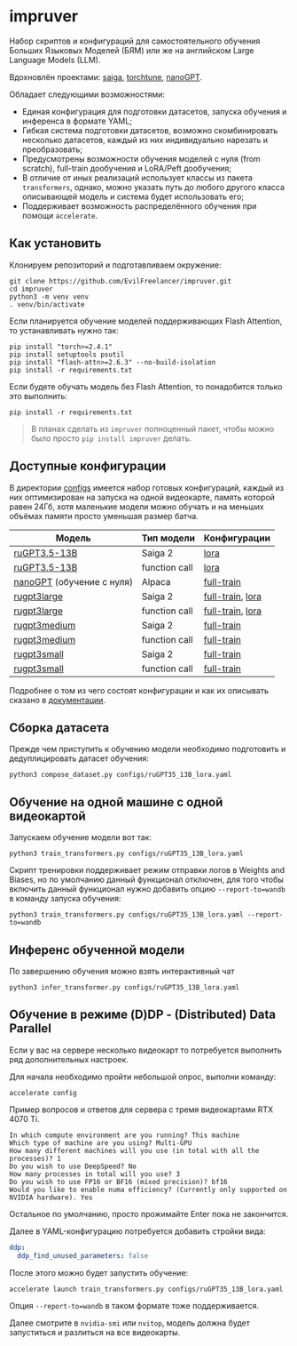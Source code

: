 # impruver

Набор скриптов и конфигураций для самостоятельного обучения Больших Языковых Моделей (БЯМ) или же на английском Large
Language Models (LLM).

Вдохновлён проектами: [saiga](https://github.com/IlyaGusev/saiga),
[torchtune](https://github.com/pytorch/torchtune),
[nanoGPT](https://github.com/karpathy/nanoGPT).

Обладает следующими возможностями:

- Единая конфигурация для подготовки датасетов, запуска обучения и инференса в формате YAML;
- Гибкая система подготовки датасетов, возможно скомбинировать несколько датасетов, каждый из них индивидуально нарезать
  и преобразовать;
- Предусмотрены возможности обучения моделей с нуля (from scratch), full-train дообучения и LoRA/Peft дообучения;
- В отличие от иных реализаций использует классы из пакета `transformers`, однако, можно указать путь до любого другого
  класса описывающей модель и система будет использовать его;
- Поддерживает возможность распределённого обучения при помощи `accelerate`.

## Как установить

Клонируем репозиторий и подготавливаем окружение:

```shell
git clone https://github.com/EvilFreelancer/impruver.git
cd impruver
python3 -m venv venv
. venv/bin/activate
```

Если планируется обучение моделей поддерживающих Flash Attention, то устанавливать нужно так:

```shell
pip install "torch>=2.4.1"
pip install setuptools psutil
pip install "flash-attn>=2.6.3" --no-build-isolation
pip install -r requirements.txt
```

Если будете обучать модель без Flash Attention, то понадобится только это выполнить:

```shell
pip install -r requirements.txt
```

> В планах сделать из `impruver` полноценный пакет, чтобы можно было просто `pip install impruver` делать.

## Доступные конфигурации

В директории [configs](/configs) имеется набор готовых конфигураций, каждый из них оптимизирован на запуска на одной
видеокарте, память которой равен 24Гб, хотя маленькие модели можно обучать и на меньших объёмах памяти просто
уменьшая размер батча.

| Модель                                                                       | Тип модели    | Конфигурации                                                                               |
|------------------------------------------------------------------------------|---------------|--------------------------------------------------------------------------------------------|
| [ruGPT3.5-13B](https://huggingface.co/ai-forever/ruGPT-3.5-13B)              | Saiga 2       | [lora](/configs/ruGPT35_13B_lora.yml)                                                      |
| [ruGPT3.5-13B](https://huggingface.co/ai-forever/ruGPT-3.5-13B)              | function call | [lora](/configs/ruGPT35_13B_fc_lora.yml)                                                   |
| [nanoGPT](https://github.com/karpathy/nanoGPT) (обучение с нуля)             | Alpaca        | [full-train](/configs/nanoGPT_full.yaml)                                                   |
| [rugpt3large](https://huggingface.co/ai-forever/rugpt3large_based_on_gpt2)   | Saiga 2       | [full-train](/configs/rugpt3large_full.yaml), [lora](/configs/rugpt3large_lora.yaml)       |
| [rugpt3large](https://huggingface.co/ai-forever/rugpt3large_based_on_gpt2)   | function call | [full-train](/configs/rugpt3large_fc_full.yaml), [lora](/configs/rugpt3large_fc_lora.yaml) |
| [rugpt3medium](https://huggingface.co/ai-forever/rugpt3medium_based_on_gpt2) | Saiga 2       | [full-train](/configs/rugpt3medium_full.yaml)                                              |
| [rugpt3medium](https://huggingface.co/ai-forever/rugpt3medium_based_on_gpt2) | function call | [full-train](/configs/rugpt3medium_fc_full.yaml)                                           |
| [rugpt3small](https://huggingface.co/ai-forever/rugpt3small_based_on_gpt2)   | Saiga 2       | [full-train](/configs/rugpt3small_full.yaml)                                               |
| [rugpt3small](https://huggingface.co/ai-forever/rugpt3small_based_on_gpt2)   | function call | [full-train](/configs/rugpt3small_fc_full.yaml)                                            |

Подробнее о том из чего состоят конфигурации и как их описывать сказано в [документации](/docs/configuration.md).

## Сборка датасета

Прежде чем приступить к обучению модели необходимо подготовить и дедуплицировать датасет обучения:

```shell
python3 compose_dataset.py configs/ruGPT35_13B_lora.yaml
```

## Обучение на одной машине с одной видеокартой

Запускаем обучение модели вот так:

```shell
python3 train_transformers.py configs/ruGPT35_13B_lora.yaml
```

Скрипт тренировки поддерживает режим отправки логов в Weights and Biases, но по умолчанию данный функционал отключен,
для того чтобы включить данный функционал нужно добавить опцию `--report-to=wandb`  в команду запуска обучения:

```shell
python3 train_transformers.py configs/ruGPT35_13B_lora.yaml --report-to=wandb
```

## Инференс обученной модели

По завершению обучения можно взять интерактивный чат

```shell
python3 infer_transformer.py configs/ruGPT35_13B_lora.yaml
```

## Обучение в режиме (D)DP - (Distributed) Data Parallel

Если у вас на сервере несколько видеокарт то потребуется выполнить ряд дополнительных настроек.

Для начала необходимо пройти небольшой опрос, выполни команду:

```shell
accelerate config
```

Пример вопросов и ответов для сервера с тремя видеокартами RTX 4070 Ti.

```
In which compute environment are you running? This machine
Which type of machine are you using? Multi-GPU
How many different machines will you use (in total with all the processes)? 1
Do you wish to use DeepSpeed? No
How many processes in total will you use? 3
Do you wish to use FP16 or BF16 (mixed precision)? bf16
Would you like to enable numa efficiency? (Currently only supported on NVIDIA hardware). Yes
```

Остальное по умолчанию, просто прожимайте Enter пока не закончится.

Далее в YAML-конфигурацию потребуется добавить стройки вида:

```yaml
ddp:
  ddp_find_unused_parameters: false
```

После этого можно будет запустить обучение:

```shell
accelerate launch train_transformers.py configs/ruGPT35_13B_lora.yaml
```

Опция `--report-to=wandb` в таком формате тоже поддерживается.

Далее смотрите в `nvidia-smi` или `nvitop`, модель должна будет запуститься и разлиться на все видеокарты.

